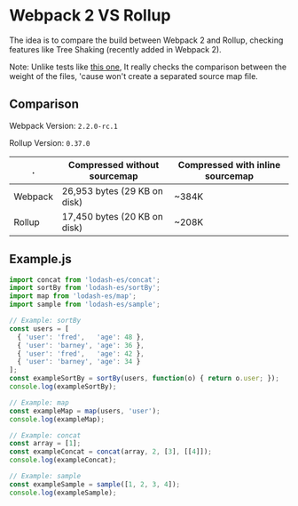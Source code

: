 # Webpack 2 VS Rollup

The idea is to compare the build between Webpack 2 and Rollup, checking features like Tree Shaking (recently added in Webpack 2). 

Note: Unlike tests like [this one](https://gist.github.com/forabi/2a538b263d0f1fe5f041), It really checks the comparison between the weight of the files, 'cause won't create a separated source map file. 

## Comparison

Webpack Version: `2.2.0-rc.1`

Rollup Version: `0.37.0`

 | . | Compressed without sourcemap | Compressed with **inline** sourcemap
| --- | --- | --- |
| Webpack | 26,953 bytes (29 KB on disk) | ~384K
| Rollup | 17,450 bytes (20 KB on disk) | ~208K

## Example.js

```js
import concat from 'lodash-es/concat';
import sortBy from 'lodash-es/sortBy';
import map from 'lodash-es/map';
import sample from 'lodash-es/sample';

// Example: sortBy
const users = [
  { 'user': 'fred',   'age': 48 },
  { 'user': 'barney', 'age': 36 },
  { 'user': 'fred',   'age': 42 },
  { 'user': 'barney', 'age': 34 }
];
const exampleSortBy = sortBy(users, function(o) { return o.user; });
console.log(exampleSortBy);

// Example: map
const exampleMap = map(users, 'user');
console.log(exampleMap);

// Example: concat
const array = [1];
const exampleConcat = concat(array, 2, [3], [[4]]);
console.log(exampleConcat);

// Example: sample
const exampleSample = sample([1, 2, 3, 4]);
console.log(exampleSample);
```